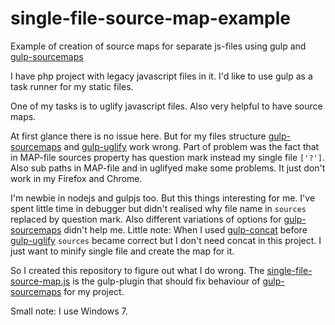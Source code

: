 single-file-source-map-example
==============================

Example of creation of source maps for separate js-files using gulp and [gulp-sourcemaps]


I have php project with legacy javascript files in it. I'd like to use gulp as a task runner for my static files. 

One of my tasks is to uglify javascript files. Also very helpful to have source maps.

At first glance there is no issue here. But for my files structure [gulp-sourcemaps] and [gulp-uglify] work wrong. 
Part of problem was the fact that in MAP-file sources property has question mark instead my single file ```['?']```. 
Also sub paths in MAP-file and in uglifyed make some problems. It just don't work in my Firefox and Chrome.

I'm newbie in nodejs and gulpjs too. But this things interesting for me. I've spent little time in debugger but didn't realised why file name in ```sources``` replaced by question mark. 
Also different variations of options for [gulp-sourcemaps] didn't help me. 
Little note: When I used [gulp-concat] before [gulp-uglify] ```sources``` became correct but I don't need concat in this project. 
I just want to minify single file and create the map for it.

So I created this repository to figure out what I do wrong. The [single-file-source-map.js](single-file-source-map.js) is the gulp-plugin that should fix behaviour of [gulp-sourcemaps] for my project.

Small note: I use Windows 7.

[gulp-sourcemaps]: https://github.com/floridoo/gulp-sourcemaps
[gulp-uglify]: https://github.com/terinjokes/gulp-uglify
[gulp-concat]: https://github.com/wearefractal/gulp-concat